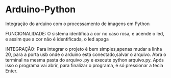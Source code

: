 # Arduino-Python
Integração do arduino com o processamento de imagens em Python

FUNCIONALIDADE:
  O sistema identifica a cor no caso rosa, e acende o led, e assim que a cor não é identificada, o led apaga

INTEGRAÇÃO:
  Para integrar o projeto é bem simples,apenas mudar a linha 20, para a porta usb onde o arduino está conectado,salvar o arquivo.
  Abra o terminal na mesma pasta do arquivo .py e execute python arquivo.py. Após isso o programa vai abrir, para finalizar o programa, é só pressionar
  a tecla Enter.
